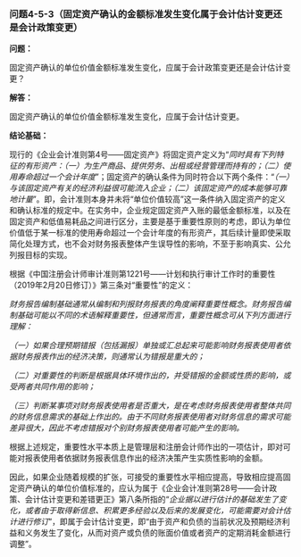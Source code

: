 ### 问题4-5-3（固定资产确认的金额标准发生变化属于会计估计变更还是会计政策变更）

**问题：**

固定资产确认的单位价值金额标准发生变化，应属于会计政策变更还是会计估计变更？

**解答：**

固定资产确认的单位价值金额标准发生变化，应属于会计估计变更。

**结论基础：**

现行的《企业会计准则第4号——固定资产》将固定资产定义为“*同时具有下列特征的有形资产：（一）为生产商品、提供劳务、出租或经营管理而持有的；（二）使用寿命超过一个会计年度*”；固定资产的确认条件为同时符合以下两个条件：“*（一）与该固定资产有关的经济利益很可能流入企业；（二）该固定资产的成本能够可靠地计量*”。即，会计准则本身并未将“单位价值较高”这一条件纳入固定资产的定义和确认标准的规定中。在实务中，企业规定固定资产入账的最低金额标准，以及在固定资产和低值易耗品之间进行区分，主要是基于重要性原则的考虑，即认为单位价值低于某一标准的使用寿命超过一个会计年度的有形资产，其后续计量即使采取简化处理方式，也不会对财务报表整体产生误导性的影响，不至于影响真实、公允列报目标的实现。

根据《中国注册会计师审计准则第1221号——计划和执行审计工作时的重要性（2019年2月20日修订）》第三条对“重要性”的定义：

*财务报告编制基础通常从编制和列报财务报表的角度阐释重要性概念。财务报告编制基础可能以不同的术语解释重要性，但通常而言，重要性概念可从下列方面进行理解：*

*（一）如果合理预期错报（包括漏报）单独或汇总起来可能影响财务报表使用者依据财务报表作出的经济决策，则通常认为错报是重大的；*

*（二）对重要性的判断是根据具体环境作出的，并受错报的金额或性质的影响，或受两者共同作用的影响；*

*（三）判断某事项对财务报表使用者是否重大，是在考虑财务报表使用者整体共同的财务信息需求的基础上作出的。由于不同财务报表使用者对财务信息的需求可能差异很大，因此不考虑错报对个别财务报表使用者可能产生的影响。*

根据上述规定，重要性水平本质上是管理层和注册会计师作出的一项估计，即对可能对报表使用者依据财务报表信息作出的经济决策产生实质性影响的金额。

因此，如果企业随着规模的扩张，可接受的重要性水平相应提高，导致相应提高固定资产确认的单位价值标准的，应认为属于《企业会计准则第28号——会计政策、会计估计变更和差错更正》第八条所指的“*企业据以进行估计的基础发生了变化，或者由于取得新信息、积累更多经验以及后来的发展变化，可能需要对会计估计进行修订*”，即属于会计估计变更，即“由于资产和负债的当前状况及预期经济利益和义务发生了变化，从而对资产或负债的账面价值或者资产的定期消耗金额进行调整”。